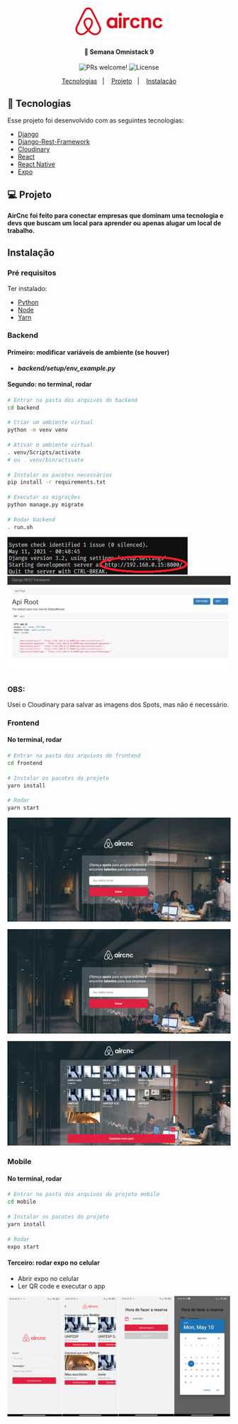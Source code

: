 <h1 align="center">
    <img alt="AirCnC" src="frontend/src/assets/logo-2.svg" width="200px" />
</h1>

<h4 align="center">
  🚀 Semana Omnistack 9
</h4>

<p align="center">
 <img src="https://img.shields.io/static/v1?label=PRs&message=welcome&color=7159c1&labelColor=000000" alt="PRs welcome!" />

  <img alt="License" src="https://img.shields.io/static/v1?label=license&message=MIT&color=7159c1&labelColor=000000">
</p>

<p align="center">
  <a href="#-tecnologias">Tecnologias</a>&nbsp;&nbsp;&nbsp;|&nbsp;&nbsp;&nbsp;
  <a href="#-projeto">Projeto</a>&nbsp;&nbsp;&nbsp;|&nbsp;&nbsp;&nbsp;
  <a href="#instalação">Instalação</a>
</p>


## 🚀 Tecnologias

Esse projeto foi desenvolvido com as seguintes tecnologias:

- [Django](https://www.djangoproject.com/)
- [Django-Rest-Framework](https://www.django-rest-framework.org/)
- [Cloudinary](https://cloudinary.com/)
- [React](https://reactjs.org)
- [React Native](https://facebook.github.io/react-native/)
- [Expo](https://expo.io/)

## 💻 Projeto
**AirCnc foi feito para conectar empresas que dominam uma tecnologia e devs que buscam um local para aprender ou apenas alugar um local de trabalho.**

## Instalação
### Pré requisitos
Ter instalado:
- [Python](https://www.python.org/downloads/)
- [Node](https://nodejs.org/en/download/)
- [Yarn](https://classic.yarnpkg.com/en/docs/install/)

### Backend
#### Primeiro: modificar variáveis de ambiente (se houver)
-  **_backend/setup/env_example.py_**

#### Segundo: no terminal, rodar
```sh
# Entrar na pasta dos arquivos do backend
cd backend

# Criar um ambiente virtual
python -m venv venv

# Ativar o ambiente virtual
. venv/Scripts/activate
# ou . venv/bin/activate

# Instalar os pacotes necessários
pip install -r requirements.txt

# Executar as migrações
python manage.py migrate

# Rodar backend
. run.sh
```

![API 0](/images/api_0.png?raw=true)
![API 1](/images/api_1.png?raw=true)

### OBS:
Usei o Cloudinary para salvar as imagens dos Spots, mas não é necessário.


### Frontend
#### No terminal, rodar
```sh
# Entrar na pasta dos arquivos do frontend
cd frontend

# Instalar os pacotes do projeto
yarn install

# Rodar
yarn start
```

![Web 1](/images/web_1.png?raw=true)

![Web 2](/images/web_1.png?raw=true)

![Web 3](/images/web_2.png?raw=true)

### Mobile
#### No terminal, rodar
```sh
# Entrar na pasta dos arquivos do projeto mobile
cd mobile

# Instalar os pacotes do projeto
yarn install

# Rodar
expo start
```

#### Terceiro: rodar expo no celular
- Abrir expo no celular
- Ler QR code e executar o app


![Mobile 0](/images/mobile_0.png?raw=true)
